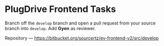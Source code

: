 # PlugDrive Frontend Tasks

Branch off the `develop` branch and open a pull request from your source branch into `develop`. Add **Gyen** as reviewer.

Repository — https://bitbucket.org/sourcertz/ev-frontend-v2/src/develop
